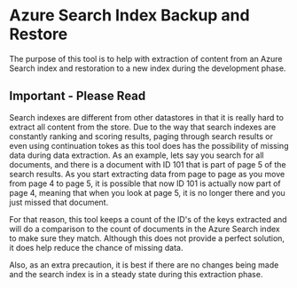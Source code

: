 # Azure Search Index Backup and Restore

The purpose of this tool is to help with extraction of content from an Azure Search index and restoration to a new index during the development phase.

## Important - Please Read

Search indexes are different from other datastores in that it is really hard to extract all content from the store.  Due to the way that search indexes are constantly ranking and scoring results, paging through search results or even using continuation tokes as this tool does has the possibility of missing data during data extraction.  As an example, lets say you search for all documents, and there is a document with ID 101 that is part of page 5 of the search results.  As you start extracting data from page to page as you move from page 4 to page 5, it is possible that now ID 101 is actually now part of page 4, meaning that when you look at page 5, it is no longer there and you just missed that document.

For that reason, this tool keeps a count of the ID's of the keys extracted and will do a comparison to the count of documents in the Azure Search index to make sure they match.  Although this does not provide a perfect solution, it does help reduce the chance of missing data.

Also, as an extra precaution, it is best if there are no changes being made and the search index is in a steady state during this extraction phase.
